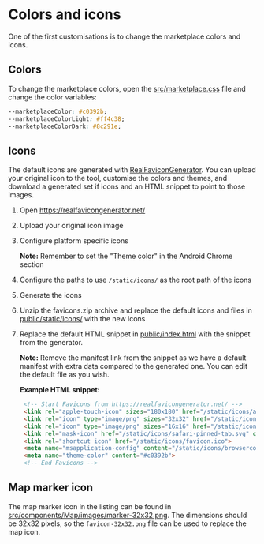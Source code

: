 # Colors and icons

One of the first customisations is to change the marketplace colors and icons.

## Colors

To change the marketplace colors, open the [src/marketplace.css](../src/marketplace.css) file and
change the color variables:

```css
--marketplaceColor: #c0392b;
--marketplaceColorLight: #ff4c38;
--marketplaceColorDark: #8c291e;
```

## Icons

The default icons are generated with [RealFaviconGenerator](https://realfavicongenerator.net/). You
can upload your original icon to the tool, customise the colors and themes, and download a generated
set if icons and an HTML snippet to point to those images.

1. Open https://realfavicongenerator.net/

1. Upload your original icon image

1. Configure platform specific icons

   **Note:** Remember to set the "Theme color" in the Android Chrome section

1. Configure the paths to use `/static/icons/` as the root path of the icons

1. Generate the icons

1. Unzip the favicons.zip archive and replace the default icons and files in
   [public/static/icons/](../public/static/icons/) with the new icons

1. Replace the default HTML snippet in [public/index.html](../public/index.html) with the snippet
   from the generator.

   **Note:** Remove the manifest link from the snippet as we have a default manifest with extra data
   compared to the generated one. You can edit the default file as you wish.

   **Example HTML snippet:**

   ```html
    <!-- Start Favicons from https://realfavicongenerator.net/ -->
    <link rel="apple-touch-icon" sizes="180x180" href="/static/icons/apple-touch-icon.png">
    <link rel="icon" type="image/png" sizes="32x32" href="/static/icons/favicon-32x32.png">
    <link rel="icon" type="image/png" sizes="16x16" href="/static/icons/favicon-16x16.png">
    <link rel="mask-icon" href="/static/icons/safari-pinned-tab.svg" color="#c0392b">
    <link rel="shortcut icon" href="/static/icons/favicon.ico">
    <meta name="msapplication-config" content="/static/icons/browserconfig.xml">
    <meta name="theme-color" content="#c0392b">
    <!-- End Favicons -->
   ```

## Map marker icon

The map marker icon in the listing can be found in
[src/components/Map/images/marker-32x32.png](../src/components/Map/images/marker-32x32.png). The
dimensions should be 32x32 pixels, so the `favicon-32x32.png` file can be used to replace the map
icon.
